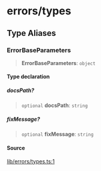 # errors/types

## Type Aliases

### ErrorBaseParameters

> **ErrorBaseParameters**: `object`

#### Type declaration

##### docsPath?

> `optional` **docsPath**: `string`

##### fixMessage?

> `optional` **fixMessage**: `string`

#### Source

[lib/errors/types.ts:1](https://github.com/PufferFinance/puffer-sdk/blob/f115cf3efeddd486916ab654a3cda79a22042ad4/lib/errors/types.ts#L1)
